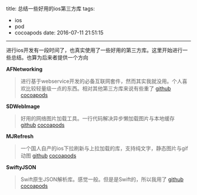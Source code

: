 title: 总结一些好用的ios第三方库
tags:
  - ios
  - pod
  - cocoapods
date: 2016-07-11 21:51:15 
---

进行ios开发有一段时间了，也真实使用了一些好用的第三方库。这里开始进行一些总结。也算为后来者提供一个方向

**AFNetworking**

>进行基于webservice开发的必备互联网套件，然而其实我就没用。个人喜欢比较轻量级一点的东西。相对其他第三方库来说有些重了
>[github](https://github.com/AFNetworking/AFNetworking)
>[cocoapods](https://cocoapods.org/pods/AFNetworking)

**SDWebImage**

>好用的网络图片加载工具。一行代码解决异步懒加载图片与本地缓存
>[github](https://github.com/rs/SDWebImage)
>[cocoapods](https://cocoapods.org/pods/SDWebImage)

**MJRefresh**

>一个国人自产的ios下拉刷新与上拉加载的库，支持纯文字，静态图片与gif动图
>[github](https://github.com/CoderMJLee/MJRefresh)
>[cocoapods](https://cocoapods.org/pods/MJRefresh)

**SwiftyJSON**

>Swift原生JSON解析库。感觉一般。但是是Swift的，所以我用了
>[github](https://github.com/SwiftyJSON/SwiftyJSON)
>[cocoapods](https://cocoapods.org/pods/SwiftyJSON)